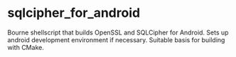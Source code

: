 # sqlcipher_for_android
Bourne shellscript that builds OpenSSL and SQLCipher for Android. Sets up android development environment if necessary. Suitable basis for building with CMake.
